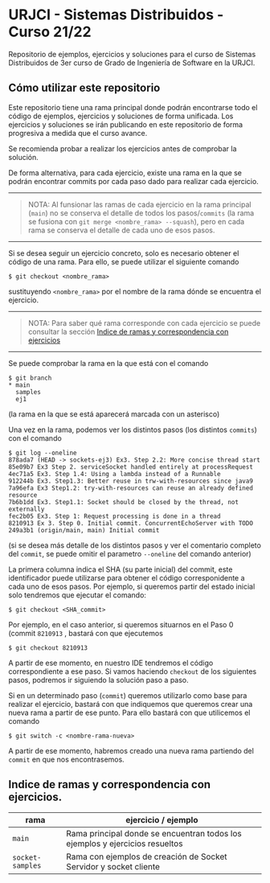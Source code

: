 # URJCI - Sistemas Distribuidos - Curso 21/22

Repositorio de ejemplos, ejercicios y soluciones para el curso de
Sistemas Distribuidos de 3er curso de Grado de Ingeniería de Software en la
URJCI.

## Cómo utilizar este repositorio

Este repositorio tiene una rama principal donde podrán encontrarse todo el código
de ejemplos, ejercicios y soluciones de forma unificada. Los ejercicios y soluciones se
irán publicando en este repositorio de forma progresiva a medida que el curso avance.

Se recomienda probar a realizar los ejercicios antes de comprobar la solución.

De forma alternativa, para cada ejercicio, existe una rama en la que se
podrán encontrar commits por cada paso dado para realizar cada ejercicio.

---
> NOTA: Al funsionar las ramas de cada ejercicio en la rama principal (`main`) no se conserva el detalle de todos los
> pasos/`commits` (la rama se fusiona con `git merge <nombre_rama> --squash`), pero en cada rama se conserva el detalle
> de cada uno de esos pasos.
---

Si se desea seguir un ejercicio concreto, solo es necesario obtener el código de una rama.
Para ello, se puede utilizar el siguiente comando

```shell
$ git checkout <nombre_rama> 
```

sustituyendo `<nombre_rama>` por el nombre de la rama dónde se encuentra el ejercicio.

---
> NOTA: Para saber qué rama corresponde con cada ejercicio se puede consultar
> la sección
> [Indice de ramas y correspondencia con ejercicios](#indice-de-ramas-y-correspondencia-con-ejercicios)
---

Se puede comprobar la rama en la que está con el comando
```shell
$ git branch
* main
  samples
  ej1
```
(la rama en la que se está aparecerá marcada con un asterisco)

Una vez en la rama, podemos ver los distintos pasos (los distintos `commits`) con el comando
```shell
$ git log --oneline
878ada7 (HEAD -> sockets-ej3) Ex3. Step 2.2: More concise thread start
85e09b7 Ex3 Step 2. serviceSocket handled entirely at processRequest
4ec71a5 Ex3. Step 1.4: Using a lambda instead of a Runnable
912244b Ex3. Step1.3: Better reuse in trw-with-resources since java9
7a96efa Ex3 Step1.2: try-with-resources can reuse an already defined resource
7b6b1dd Ex3. Step1.1: Socket should be closed by the thread, not externally
fec2b05 Ex3. Step 1: Request processing is done in a thread
8210913 Ex 3. Step 0. Initial commit. ConcurrentEchoServer with TODO
249a3b1 (origin/main, main) Initial commit
```
(si se desea más detalle de los distintos pasos y ver el comentario completo del `commit`, se puede omitir el parametro
`--oneline` del comando anterior)

La primera columna indica el SHA (su parte inicial) del commit, este identificador puede utilizarse para obtener el
código corresponidente a cada uno de esos pasos. Por ejemplo, si queremos partir del estado inicial solo tendremos que
ejecutar el comando:

```shell
$ git checkout <SHA_commit>
```

Por ejemplo, en el caso anterior, si queremos situarnos en el Paso 0 (commit `8210913` , bastará con que ejecutemos
```shell
$ git checkout 8210913
```
A partir de ese momento, en nuestro IDE tendremos el código correspondiente a ese paso. Si vamos haciendo `checkout` de
los siguientes pasos, podremos ir siguiendo la solución paso a paso.

Si en un determinado paso (`commit`) queremos utilizarlo como base para realizar el ejercicio, bastará con que indiquemos
que queremos crear una nueva rama a partir de ese punto. Para ello bastará con que utilicemos el comando

```shell
$ git switch -c <nombre-rama-nueva>
```

A partir de ese momento, habremos creado una nueva rama partiendo del `commit` en que nos encontrasemos.

## Indice de ramas y correspondencia con ejercicios.

| rama | ejercicio / ejemplo |
| ---- | ------------------- |
| `main` | Rama principal donde se encuentran todos los ejemplos y ejercicios resueltos 
| `socket-samples` | Rama con ejemplos de creación de Socket Servidor y socket cliente |
